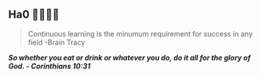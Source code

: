 ## Ha0 👩🏻‍💻🍒
 
> Continuous learning is the minumum requirement for success in any field -Brain Tracy

***So whether you eat or drink or whatever you do, do it all for the glory of God. - Corinthians 10:31***

<!--
**chy0428/chy0428** is a ✨ _special_ ✨ repository because its `README.md` (this file) appears on your GitHub profile.


Here are some ideas to get you started:

- 🔭 I’m currently working on ...
- 🌱 I’m currently learning ...
- 👯 I’m looking to collaborate on ...
- 🤔 I’m looking for help with ...
- 💬 Ask me about ...
- 📫 How to reach me: ...
- 😄 Pronouns: ...
- ⚡ Fun fact: ...
-->
